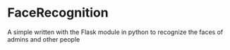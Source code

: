 # FaceRecognition
A simple written with the Flask module in python to recognize the faces of admins and other people
